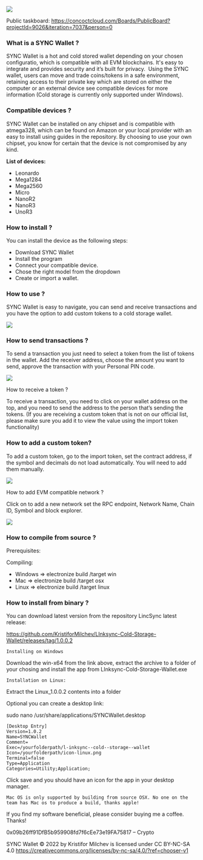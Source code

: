 ![](https://linksync.tech/wallet/1.png)

Public taskboard:
https://concoctcloud.com/Boards/PublicBoard?projectId=9026&iteration=7037&person=0

### **What is a SYNC Wallet ?**

SYNC Wallet is a hot and cold stored wallet depending on your chosen configuratio, which is compatible with all EVM blockchains. It's easy to integrate and provides security and it’s built for privacy.  Using the SYNC wallet, users can move and trade coins/tokens in a safe environment, retaining access to their private key which are stored on either the computer or an external device see compatible devices for more information (Cold storage is currently only supported under Windows).   



### Compatible devices ?

SYNC Wallet can be installed on any chipset and is compatible with atmega328, which can be found on Amazon or your local provider with an easy to install using guides in the repository. By choosing to use your own chipset, you know for certain that the device is not compromised by any kind. 

**List of devices:**

*   Leonardo        
*   Mega1284        
*   Mega2560       
*   Micro  
*   NanoR2  
*   NanoR3  
*   UnoR3

### **How to install ?**

You can install the device as the following steps:   

*   Download SYNC Wallet  
*   Install the program  
*   Connect your compatible device.  
*   Chose the right model from the dropdown  
*   Create or import a wallet.

### **How to use ?**

SYNC Wallet is easy to navigate, you can send and receive transactions and you have the option to add custom tokens to a cold storage wallet.

![](https://linksync.tech/wallet/3.png)

### How to send transactions ?

To send a transaction you just need to select a token from the list of tokens in the wallet. Add the receiver address, choose the amount you want to send, approve the transaction with your Personal PIN code.   

![](https://linksync.tech/wallet/6.png)

How to receive a token ?  

To receive a transaction, you need to click on your wallet address on the top, and you need to send the address to the person that’s sending the tokens. (If you are receiving a custom token that is not on our official list, please make sure you add it to view the value using the import token functionality)    

### How to add a custom token?

To add a custom token, go to the import token, set the contract address, if the symbol and decimals do not load automatically. You will need to add them manually. 

![](https://linksync.tech/wallet/4.png)

How to add EVM compatible network ?  

Click on to add a new network set the RPC endpoint, Network Name, Chain ID, Symbol and block explorer.

![](https://linksync.tech/wallet/5.png)

### How to compile from source ?

Prerequisites:  

 
Compiling: 

*   Windows => electronize build /target win
*   Mac => electronize build /target osx
*   Linux => electronize build /target linux



### How to install from binary ?

You can download latest version from the repository LincSync latest release: 

https://github.com/KristiforMilchev/LInksync-Cold-Storage-Wallet/releases/tag/1.0.0.2
````
Installing on Windows
````
Download the win-x64 from the link above, extract the archive to a folder of your chosing and install the app from LInksync-Cold-Storage-Wallet.exe
````
Installation on Linux:
````
Extract the Linux_1.0.0.2 contents into a folder

Optional you can create a desktop link:

sudo nano /usr/share/applications/SYNCWallet.desktop
````
[Desktop Entry]
Version=1.0.2
Name=SYNCWallet
Comment=
Exec=/yourfolderpath/l-inksync--cold--storage--wallet
Icon=/yourfolderpath/icon-linux.png
Terminal=false
Type=Application
Categories=Utility;Application;
````

Click save and you should have an icon for the app in your desktop manager.

````
Mac OS is only supported by building from source OSX. No one on the team has Mac os to produce a build, thanks apple!
 ````


If you find my software beneficial, please consider buying me a coffee. Thanks! 

0x09b26ff91DfB5b959908fd7f6cEe73e19FA75817 – Crypto

SYNC Wallet © 2022 by Kristifor Milchev is licensed under CC BY-NC-SA 4.0 
https://creativecommons.org/licenses/by-nc-sa/4.0/?ref=chooser-v1
